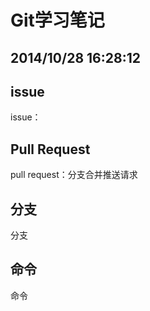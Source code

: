 # Git学习笔记 #
2014/10/28 16:28:12
----------
## issue ##
issue：

## Pull Request ##
pull request：分支合并推送请求

## 分支 ##
分支

## 命令 ##
命令